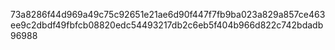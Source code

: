 73a8286f44d969a49c75c92651e21ae6d90f447f7fb9ba023a829a857ce463ee9c2dbdf49fbfcb08820edc54493217db2c6eb5f404b966d822c742bdadb96988
